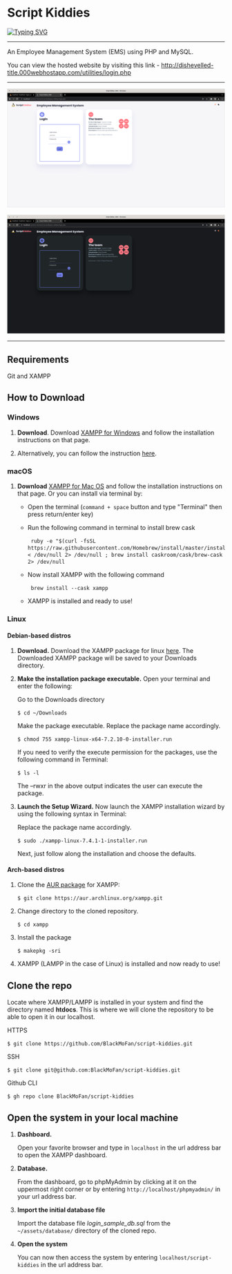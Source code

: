 # Script Kiddies
[![Typing SVG](https://readme-typing-svg.herokuapp.com?font=Comic+Neue&color=7380ec&center=true&lines=Employee+Management+System+%7C+Script+Kiddies)](https://git.io/typing-svg)

---
An Employee Management System (EMS) using PHP and MySQL.

You can view the hosted website by visiting this link - http://dishevelled-title.000webhostapp.com/utilities/login.php

---
![Alt text](https://github.com/BlackMoFan/script-kiddies/blob/main/assets/examples/example-light.png?raw=true)


![Alt text](https://github.com/BlackMoFan/script-kiddies/blob/main/assets/examples/example-dark.png?raw=true)

---
## Requirements

Git and XAMPP

## How to Download
### Windows
1. **Download**. Download [XAMPP for Windows](https://www.apachefriends.org/download.html) and follow the installation instructions on that page.

2. Alternatively, you can follow the instruction [here](https://www.ionos.com/digitalguide/server/tools/xampp-tutorial-create-your-own-local-test-server/).

### macOS
1. **Download** [XAMPP for Mac OS](https://www.apachefriends.org/download.html) and follow the installation instructions on that page. Or you can install via terminal by:
    
    - Open the terminal (`command + space` button and type "Terminal" then press return/enter key)
    - Run the following command in terminal to install brew cask
    
           ruby -e "$(curl -fsSL https://raw.githubusercontent.com/Homebrew/install/master/install)" < /dev/null 2> /dev/null ; brew install caskroom/cask/brew-cask 2> /dev/null
       
    - Now install XAMPP with the following command
    
           brew install --cask xampp
      
    - XAMPP is installed and ready to use!

### Linux
#### Debian-based distros
1. **Download.** Download the XAMPP package for linux [here](https://www.apachefriends.org/index.html). The Downloaded XAMPP package will be saved to your Downloads directory.
2. **Make the installation package executable.** Open your terminal and enter the following:

    Go to the Downloads directory
    
       $ cd ~/Downloads
    Make the package executable. Replace the package name accordingly.
    
       $ chmod 755 xampp-linux-x64-7.2.10-0-installer.run
    If you need to verify the execute permission for the packages, use the following command in Terminal:
    
       $ ls -l
    The –rwxr in the above output indicates the user can execute the package.

3. **Launch the Setup Wizard.** Now launch the XAMPP installation wizard by using the following syntax in Terminal:

    Replace the package name accordingly.

       $ sudo ./xampp-linux-7.4.1-1-installer.run
    Next, just follow along the installation and choose the defaults.   

#### Arch-based distros
1. Clone the [AUR package](https://aur.archlinux.org/packages/xampp) for XAMPP: 

       $ git clone https://aur.archlinux.org/xampp.git
2. Change directory to the cloned repository.

       $ cd xampp

3. Install the package

       $ makepkg -sri

4. XAMPP (LAMPP in the case of Linux) is installed and now ready to use!

## Clone the repo
Locate where XAMPP/LAMPP is installed in your system and find the directory named **htdocs**. This is where we will clone the repository to be able to open it in our localhost.
    
   HTTPS
    
    $ git clone https://github.com/BlackMoFan/script-kiddies.git
   
   SSH
   
    $ git clone git@github.com:BlackMoFan/script-kiddies.git
       
   Github CLI
       
    $ gh repo clone BlackMoFan/script-kiddies
       
## Open the system in your local machine

1. **Dashboard.**

    Open your favorite browser and type in `localhost` in the url address bar to open the XAMPP dashboard.

2. **Database.** 

    From the dashboard, go to phpMyAdmin by clicking at it on the uppermost right corner or by entering `http://localhost/phpmyadmin/` in your url address bar.

3. **Import the initial database file**

    Import the database file *login_sample_db.sql* from the `~/assets/database/` directory of the cloned repo.
    
4. **Open the system**

    You can now then access the system by entering `localhost/script-kiddies` in the url address bar.
